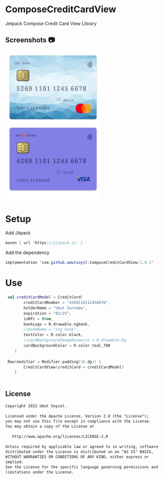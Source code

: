 # ComposeCreditCardView
Jetpack Compose Credit Card View Library

## Screenshots 📷
<img src="/arts/demo.jpeg" width="300"> &emsp;

# Setup

Add Jitpack
```java
maven { url 'https://jitpack.io' }
```
Add the dependency
```java
implementation 'com.github.umutsoysl:ComposeCreditCardView:1.0.1'
```

# Use

```kotlin
 val creditCardModel = CreditCard(
        creditCardNumber = "4269110112456678",
        holderName = "Umut Surname",
        expiration = "02/25",
        isNfc = true,
        bankLogo = R.drawable.ngbank,
        //bankName = "ing bank",
        textColor = R.color.black,
        //cardBackgroundImageResource = R.drawable.bg
        cardBackgroundColor = R.color.teal_700
    )
    
 Row(modifier = Modifier.padding(16.dp)) {
        CreditCardView(creditCard = creditCardModel)
    }
     
```

License
--------


    Copyright 2022 Umut Soysal.
    
    Licensed under the Apache License, Version 2.0 (the "License");
    you may not use this file except in compliance with the License.
    You may obtain a copy of the License at

       http://www.apache.org/licenses/LICENSE-2.0

    Unless required by applicable law or agreed to in writing, software
    distributed under the License is distributed on an "AS IS" BASIS,
    WITHOUT WARRANTIES OR CONDITIONS OF ANY KIND, either express or implied.
    See the License for the specific language governing permissions and
    limitations under the License.
